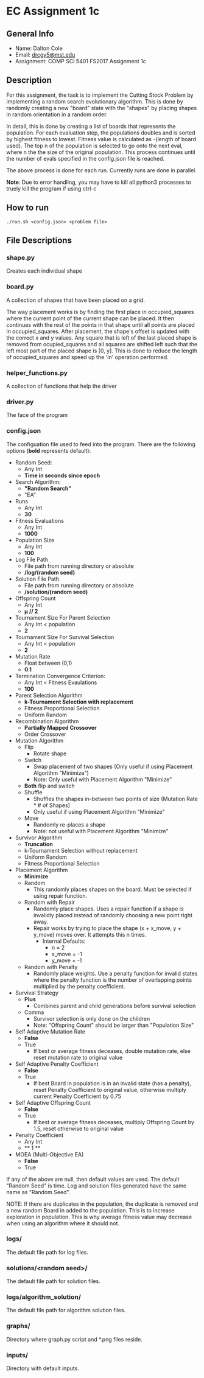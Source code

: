 # EC Assignment 1c

## General Info

* Name: Dalton Cole
* Email: drcgy5@mst.edu
* Assignment: COMP SCI 5401 FS2017 Assignment 1c

## Description

For this assignment, the task is to implement the Cutting Stock Problem by implementing a random search evolutionary algorithm. This is done by randomly creating a new "board" state with the "shapes" by placing shapes in random orientation in a random order.

In detail, this is done by creating a list of boards that represents the population. For each evaluation step, the populations doubles and is sorted by highest fitness to lowest. Fitness value is calculated as -(length of board used). The top n of the population is selected to go onto the next eval, where n the the size of the original population. This process continues until the number of evals specified in the config.json file is reached.

The above process is done for each run. Currently runs are done in parallel. 

**Note**: Due to error handling, you may have to kill all python3 processes to truely kill the program if using ctrl-c

## How to run
```
./run.sh <config.json> <problem file>
```

## File Descriptions

### shape.py

Creates each individual shape

### board.py

A collection of shapes that have been placed on a grid.

The way placement works is by finding the first place in  occupied_squares where the current point of the current shape can be placed. It then continues with the rest of the points in that shape until all points are placed in occupied_squares. After placement, the shape's offset is updated with the correct x and y values. Any square that is left of the last placed shape is removed from ocupied_squares and all squares are shifted left such that the left most part of the placed shape is [0, y]. This is done to reduce the length of occupied_squares and speed up the 'in' operation performed.

### helper_functions.py

A collection of functions that help the driver

### driver.py

The face of the program

### config.json

The configuation file used to feed into the program. There are the following options (**bold** represents default):
* Random Seed:
	* Any Int
	* **Time in seconds since epoch**
* Search Algorithm:
	* **"Random Search"**
	* "EA"
* Runs
	* Any Int
	* **30**
* Fitness Evaluations
	* Any Int
	* **1000**
* Population Size
	* Any Int
	* **100**
* Log File Path
	* File path from running directory or absolute
	* **/log/(random seed)**
* Solution File Path
	* File path from running directory or absolute
	* **/solution/(random seed)**
* Offspring Count
	* Any Int
	* **µ // 2**
* Tournament Size For Parent Selection
	* Any Int < population
	* **2**
* Tournament Size For Survival Selection
	* Any Int < population
	* **2**
* Mutation Rate
	* Float between (0,1)
	* **0.1**
* Termination Convergence Criterion:
	* Any Int < Fitness Evaulations
	* **100**
* Parent Selection Algorithm
	* **k-Tournament Selection with replacement**
	* Fitness Proportional Selection
	* Uniform Random
* Recombination Algorithm
	* **Partially Mapped Crossover**
	* Order Crossover
* Mutation Algorithm
	* Flip
		* Rotate shape
	* Switch
		* Swap placement of two shapes (Only useful if using Placement Algorithm "Minimize")
		* Note: Only useful with Placement Algorithm "Minimize"
	* **Both** flip and switch
	* Shuffle
	  * Shuffles the shapes in-between two points of size (Mutation Rate * # of Shapes)
	  * Only useful if using Placement Algorithm "Minimize"
	* Move
		* Randomly re-places a shape
		* Note: not useful with Placement Algorithm "Minimize"
* Survivor Algorithm
	* **Truncation**
	* k-Tournament Selection without replacement
	* Uniform Random
	* Fitness Proportional Selection
* Placement Algorithm
	* **Minimize**
	* Random
		* This randomly places shapes on the board. Must be selected if using repair function.
	* Random with Repair
		* Randomly place shapes. Uses a repair function if a shape is invalidly placed instead of randomly choosing a new point right away. 
		* Repair works by trying to place the shape (x + x_move, y + y_move) moves over. It attempts this n times.
			* Internal Defaults:
				* n = 2
				* x_move = -1
				* y_move = -1
	* Random with Penalty
		* Randomly place weights. Use a penalty function for invalid states where the penalty function is the number of overlapping points multiplied by the penalty coefficient.
* Survival Strategy
	* **Plus**
		* Combines parent and child generations before survival selection
	* Comma 
		* Survivor selection is only done on the children
		* Note: "Offspring Count" should be larger than "Population Size"
* Self Adaptive Mutation Rate
	* **False**
	* True
		* If best or average fitness deceases, double mutation rate, else reset mutation rate to original value
* Self Adaptive Penalty Coefficient
	* **False**
	* True
		* If best Board in population is in an invalid state (has a penalty), reset Penalty Coefficient to original value, otherwise multiply current Penalty Coefficient by 0.75
* Self Adaptive Offspring Count
	* **False**
	* True
		* If best or average fitness deceases, multiply Offspring Count by 1.5, reset otherwise to original value
* Penalty Coefficient
	* Any Int
	* ** 1 **
* MOEA (Multi-Objective EA)
	* **False**
	* True


If any of the above are null, then default values are used. The default "Random Seed" is time. Log and solution files generated have the same name as "Random Seed".

NOTE: If there are duplicates in the population, the duplicate is removed and a new random Board in added to the population. This is to increase exploration in population. This is why average fitness value may decrease when using an algorithm where it should not.

### logs/

The default file path for log files.

### solutions/\<random seed\>/

The default file path for solution files.

### logs/algorithm_solution/

The default file path for algorithm solution files.

### graphs/

Directory where graph.py script and \*.png files reside.

### inputs/

Directory with default inputs.

